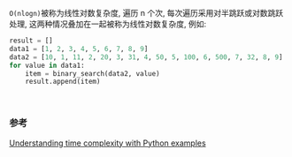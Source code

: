 `O(nlogn)`被称为线性对数复杂度, 
遍历 n 个次, 每次遍历采用对半跳跃或对数跳跃处理, 
这两种情况叠加在一起被称为线性对数复杂度, 例如:
```python
result = []
data1 = [1, 2, 3, 4, 5, 6, 7, 8, 9]
data2 = [10, 1, 11, 2, 20, 3, 31, 4, 50, 5, 100, 6, 500, 7, 32, 8, 9]
for value in data1:
    item = binary_search(data2, value)
    result.append(item)
```

&nbsp;  
### 参考
[Understanding time complexity with Python examples](https://towardsdatascience.com/understanding-time-complexity-with-python-examples-2bda6e8158a7)
